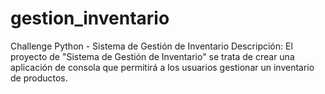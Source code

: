 # gestion_inventario
Challenge Python - Sistema de Gestión de Inventario Descripción: El proyecto de "Sistema de Gestión de Inventario" se trata de crear una aplicación de consola que permitirá a los usuarios gestionar un inventario de productos.
